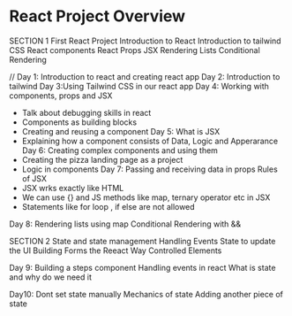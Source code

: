 # React Project Overview

<!--  -->
SECTION 1
First React Project
Introduction to React
Introduction to tailwind CSS
React components
React Props
JSX
Rendering Lists
Conditional Rendering

// Day 1: Introduction to react and creating react app
Day 2: Introduction to tailwind
Day 3:Using Tailwind CSS in our react app
Day 4: Working with components, props and JSX

- Talk about debugging skills in react
- Components as building blocks
- Creating and reusing a component
  Day 5: What is JSX
- Explaining how a component consists of Data, Logic and Apperarance
  Day 6: Creating complex components and using them
- Creating the pizza landing page as a project
- Logic in components
  Day 7: Passing and receiving data in props
  Rules of JSX
- JSX wrks exactly like HTML
- We can use {} and JS methods like map, ternary operator etc in JSX
- Statements like for loop , if else are not allowed

Day 8: Rendering lists  using map
Conditional Rendering with &&

SECTION 2
State and state management
Handling Events
State to update the UI
Building Forms the Reeact Way
Controlled Elements

Day 9: Building a steps component
Handling events in react
What is state and why do we need it

Day10: Dont set state manually
Mechanics of state
Adding another piece of state
